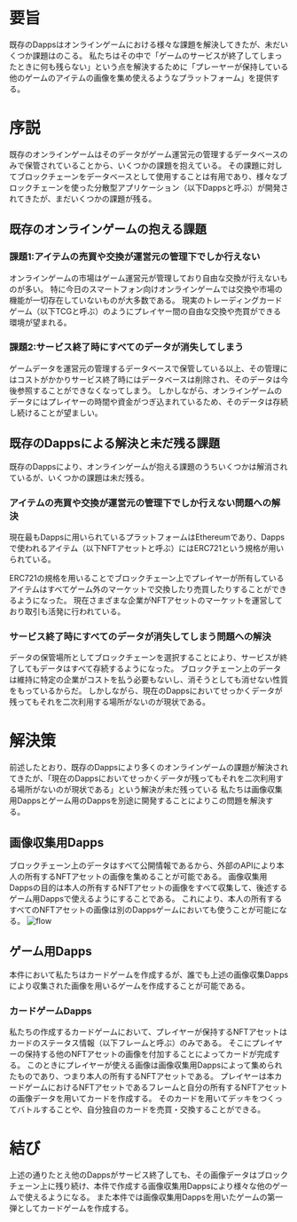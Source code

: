 # 要旨
既存のDappsはオンラインゲームにおける様々な課題を解決してきたが、未だいくつか課題はのこる。
私たちはその中で「ゲームのサービスが終了してしまったときに何も残らない」という点を解決するために「プレーヤーが保持している他のゲームのアイテムの画像を集め使えるようなプラットフォーム」を提供する。

# 序説
既存のオンラインゲームはそのデータがゲーム運営元の管理するデータベースのみで保管されていることから、いくつかの課題を抱えている。
その課題に対してブロックチェーンをデータベースとして使用することは有用であり、様々なブロックチェーンを使った分散型アプリケーション（以下Dappsと呼ぶ）が開発されてきたが、まだいくつかの課題が残る。

## 既存のオンラインゲームの抱える課題

### 課題1:アイテムの売買や交換が運営元の管理下でしか行えない
オンラインゲームの市場はゲーム運営元が管理しており自由な交換が行えないものが多い。
特に今日のスマートフォン向けオンラインゲームでは交換や市場の機能が一切存在していないものが大多数である。
現実のトレーディングカードゲーム（以下TCGと呼ぶ）のようにプレイヤー間の自由な交換や売買ができる環境が望まれる。

### 課題2:サービス終了時にすべてのデータが消失してしまう
ゲームデータを運営元の管理するデータベースで保管している以上、その管理にはコストがかかりサービス終了時にはデータベースは削除され、そのデータは今後参照することができなくなってしまう。
しかしながら、オンラインゲームのデータにはプレイヤーの時間や資金がつぎ込まれているため、そのデータは存続し続けることが望ましい。

## 既存のDappsによる解決と未だ残る課題
既存のDappsにより、オンラインゲームが抱える課題のうちいくつかは解消されているが、いくつかの課題は未だ残る。
### アイテムの売買や交換が運営元の管理下でしか行えない問題への解決
現在最もDappsに用いられているプラットフォームはEthereumであり、Dappsで使われるアイテム（以下NFTアセットと呼ぶ）にはERC721という規格が用いられている。

ERC721の規格を用いることでブロックチェーン上でプレイヤーが所有しているアイテムはすべてゲーム外のマーケットで交換したり売買したりすることができるようになった。
現在さまざまな企業がNFTアセットのマーケットを運営しており取引も活発に行われている。

### サービス終了時にすべてのデータが消失してしまう問題への解決
データの保管場所としてブロックチェーンを選択することにより、サービスが終了してもデータはすべて存続するようになった。
ブロックチェーン上のデータは維持に特定の企業がコストを払う必要もないし、消そうとしても消せない性質をもっているからだ。
しかしながら、現在のDappsにおいてせっかくデータが残ってもそれを二次利用する場所がないのが現状である。

# 解決策
前述したとおり、既存のDappsにより多くのオンラインゲームの課題が解決されてきたが、「現在のDappsにおいてせっかくデータが残ってもそれを二次利用する場所がないのが現状である」という解決が未だ残っている
私たちは画像収集用Dappsとゲーム用のDappsを別途に開発することによりこの問題を解決する。

## 画像収集用Dapps
ブロックチェーン上のデータはすべて公開情報であるから、外部のAPIにより本人の所有するNFTアセットの画像を集めることが可能である。
画像収集用Dappsの目的は本人の所有するNFTアセットの画像をすべて収集して、後述するゲーム用Dappsで使えるようにすることである。
これにより、本人の所有するすべてのNFTアセットの画像は別のDappsゲームにおいても使うことが可能になる。
![flow](https://user-images.githubusercontent.com/16893450/65388679-27d46600-dd89-11e9-838a-774cb8ff052b.jpg)


## ゲーム用Dapps
本件において私たちはカードゲームを作成するが、誰でも上述の画像収集Dappsにより収集された画像を用いるゲームを作成することが可能である。

### カードゲームDapps
私たちの作成するカードゲームにおいて、プレイヤーが保持するNFTアセットはカードのステータス情報（以下フレームと呼ぶ）のみである。
そこにプレイヤーの保持する他のNFTアセットの画像を付加することによってカードが完成する。
このときにプレイヤーが使える画像は画像収集用Dappsによって集められたものであり、つまり本人の所有するNFTアセットである。
プレイヤーは本カードゲームにおけるNFTアセットであるフレームと自分の所有するNFTアセットの画像データを用いてカードを作成する。
そのカードを用いてデッキをつくってバトルすることや、自分独自のカードを売買・交換することができる。

# 結び
上述の通りたとえ他のDappsがサービス終了しても、その画像データはブロックチェーン上に残り続け、本件で作成する画像収集用Dappsにより様々な他のゲームで使えるようになる。
また本件では画像収集用Dappsを用いたゲームの第一弾としてカードゲームを作成する。


